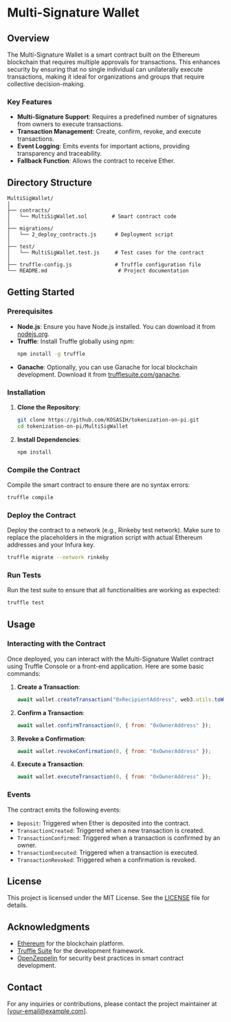 # Multi-Signature Wallet

## Overview

The Multi-Signature Wallet is a smart contract built on the Ethereum blockchain that requires multiple approvals for transactions. This enhances security by ensuring that no single individual can unilaterally execute transactions, making it ideal for organizations and groups that require collective decision-making.

### Key Features

- **Multi-Signature Support**: Requires a predefined number of signatures from owners to execute transactions.
- **Transaction Management**: Create, confirm, revoke, and execute transactions.
- **Event Logging**: Emits events for important actions, providing transparency and traceability.
- **Fallback Function**: Allows the contract to receive Ether.

## Directory Structure

```
MultiSigWallet/
│
├── contracts/
│   └── MultiSigWallet.sol        # Smart contract code
│
├── migrations/
│   └── 2_deploy_contracts.js      # Deployment script
│
├── test/
│   └── MultiSigWallet.test.js     # Test cases for the contract
│
├── truffle-config.js              # Truffle configuration file
└── README.md                       # Project documentation
```

## Getting Started

### Prerequisites

- **Node.js**: Ensure you have Node.js installed. You can download it from [nodejs.org](https://nodejs.org/).
- **Truffle**: Install Truffle globally using npm:
  ```bash
  npm install -g truffle
  ```
- **Ganache**: Optionally, you can use Ganache for local blockchain development. Download it from [trufflesuite.com/ganache](https://www.trufflesuite.com/ganache).

### Installation

1. **Clone the Repository**:
   ```bash
   git clone https://github.com/KOSASIH/tokenization-on-pi.git
   cd tokenization-on-pi/MultiSigWallet
   ```

2. **Install Dependencies**:
   ```bash
   npm install
   ```

### Compile the Contract

Compile the smart contract to ensure there are no syntax errors:
```bash
truffle compile
```

### Deploy the Contract

Deploy the contract to a network (e.g., Rinkeby test network). Make sure to replace the placeholders in the migration script with actual Ethereum addresses and your Infura key.

```bash
truffle migrate --network rinkeby
```

### Run Tests

Run the test suite to ensure that all functionalities are working as expected:
```bash
truffle test
```

## Usage

### Interacting with the Contract

Once deployed, you can interact with the Multi-Signature Wallet contract using Truffle Console or a front-end application. Here are some basic commands:

1. **Create a Transaction**:
   ```javascript
   await wallet.createTransaction("0xRecipientAddress", web3.utils.toWei("1", "ether"), { from: "0xOwnerAddress" });
   ```

2. **Confirm a Transaction**:
   ```javascript
   await wallet.confirmTransaction(0, { from: "0xOwnerAddress" });
   ```

3. **Revoke a Confirmation**:
   ```javascript
   await wallet.revokeConfirmation(0, { from: "0xOwnerAddress" });
   ```

4. **Execute a Transaction**:
   ```javascript
   await wallet.executeTransaction(0, { from: "0xOwnerAddress" });
   ```

### Events

The contract emits the following events:

- `Deposit`: Triggered when Ether is deposited into the contract.
- `TransactionCreated`: Triggered when a new transaction is created.
- `TransactionConfirmed`: Triggered when a transaction is confirmed by an owner.
- `TransactionExecuted`: Triggered when a transaction is executed.
- `TransactionRevoked`: Triggered when a confirmation is revoked.

## License

This project is licensed under the MIT License. See the [LICENSE](LICENSE) file for details.

## Acknowledgments

- [Ethereum](https://ethereum.org/) for the blockchain platform.
- [Truffle Suite](https://www.trufflesuite.com/) for the development framework.
- [OpenZeppelin](https://openzeppelin.com/) for security best practices in smart contract development.

## Contact

For any inquiries or contributions, please contact the project maintainer at [your-email@example.com].
